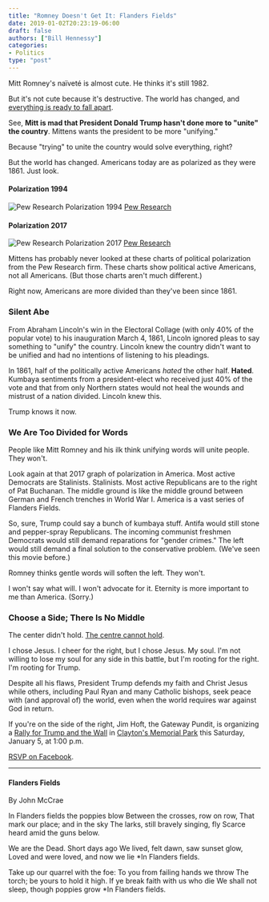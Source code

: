 ```yaml
---
title: "Romney Doesn't Get It: Flanders Fields"
date: 2019-01-02T20:23:19-06:00
draft: false
authors: ["Bill Hennessy"]
categories: 
- Politics
type: "post"
---
```


Mitt Romney's naïveté is almost cute. He thinks it's still 1982. 

But it's not cute because it's destructive. The world has changed, and [everything is ready to fall apart](https://www.hennessysview.com/posts/2018/how-experts-make-life-worse/). 

See, **Mitt is mad that President Donald Trump hasn't done more to "unite" the country**. Mittens wants the president to be more "unifying." 

Because "trying" to unite the country would solve everything, right? 

But the world has changed. Americans today are as polarized as they were 1861. Just look. 

#### Polarization 1994
![Pew Research Polarization 1994](/images/uploads/polarization-1994.png)
[Pew Research](http://www.people-press.org/interactives/political-polarization-1994-2017/)

#### Polarization 2017
![Pew Research Polarization 2017](/images/uploads/polarization-2017.png)
[Pew Research](http://www.people-press.org/interactives/political-polarization-1994-2017/)

Mittens has probably never looked at these charts of political polarization from the Pew Research firm. These charts show political active Americans, not all Americans. (But those charts aren't much different.) 

Right now, Americans are more divided than they've been since 1861. 

### Silent Abe

From Abraham Lincoln's win in the Electoral Collage (with only 40% of the popular vote) to his inauguration March 4, 1861, Lincoln ignored pleas to say something to "unify" the country. Lincoln knew the country didn't want to be unified and had no intentions of listening to his pleadings. 

In 1861, half of the politically active Americans *hated* the other half. **Hated**. Kumbaya sentiments from a president-elect who received just 40% of the vote and that from only Northern states would not heal the wounds and mistrust of a nation divided. Lincoln knew this. 

Trump knows it now.

### We Are Too Divided for Words

People like Mitt Romney and his ilk think unifying words will unite people. They won't. 

Look again at that 2017 graph of polarization in America. Most active Democrats are Stalinists. Stalinists. Most active Republicans are to the right of Pat Buchanan. The middle ground is like the middle ground between German and French trenches in World War I. America is a vast series of Flanders Fields. 

So, sure, Trump could say a bunch of kumbaya stuff. Antifa would still stone and pepper-spray Republicans. The incoming communist freshmen Democrats would still demand reparations for "gender crimes." The left would still demand a final solution to the conservative problem. (We've seen this movie before.)

Romney thinks gentle words will soften the left. They won't. 

I won't say what will. I won't advocate for it. Eternity is more important to me than America. (Sorry.)

### Choose a Side; There Is No Middle

The center didn't hold. [The centre cannot hold](https://www.hennessysview.com/2016/01/10/the-centre-cannot-hold/).

I chose Jesus. I cheer for the right, but I chose Jesus. My soul. I'm not willing to lose my soul for any side in this battle, but I'm rooting for the right. I'm rooting for Trump. 

Despite all his flaws, President Trump defends my faith and Christ Jesus while others, including Paul Ryan and many Catholic bishops, seek peace with (and approval of) the world, even when the world requires war against God in return. 

If you're on the side of the right, Jim Hoft, the Gateway Pundit, is organizing a [Rally for Trump and the Wall](https://www.thegatewaypundit.com/2019/01/huge-news-rally-saturday-support-president-trump-border-security-and-the-wall-clayton-mo-at-1-pm-ct/) in [Clayton's Memorial Park](https://www.stlouisco.com/ParksandRecreation/ParkPages/Memorial) this Saturday, January 5, at 1:00 p.m.

[RSVP on Facebook](https://www.facebook.com/events/2023904724363898/).



____
#### Flanders Fields
By John McCrae

In Flanders fields the poppies blow
    Between the crosses, row on row,
  That mark our place; and in the sky
  The larks, still bravely singing, fly
Scarce heard amid the guns below.

We are the Dead. Short days ago
We lived, felt dawn, saw sunset glow,
  Loved and were loved, and now we lie
*In Flanders fields.

Take up our quarrel with the foe:
To you from failing hands we throw
  The torch; be yours to hold it high.
  If ye break faith with us who die
We shall not sleep, though poppies grow
*In Flanders fields.